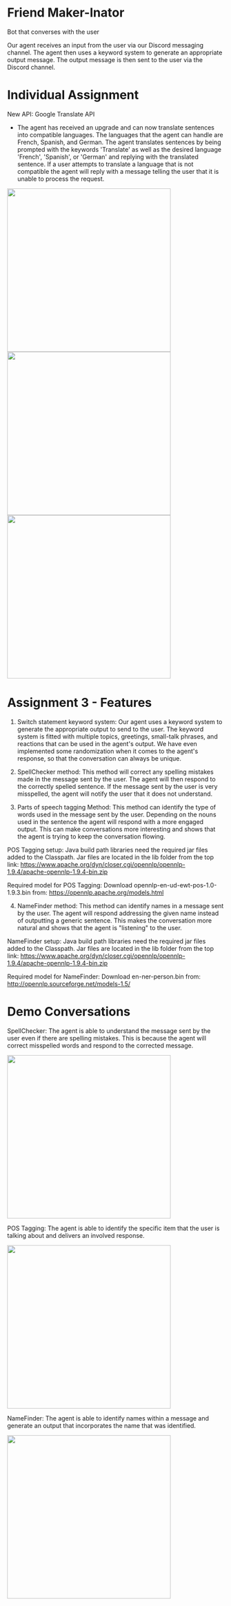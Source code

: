 # Friend Maker-Inator
Bot that converses with the user

Our agent receives an input from the user via our Discord messaging channel. The agent then uses a keyword system to generate an appropriate output message. The output message is then sent to the user via the Discord channel.

# Individual Assignment
New API: Google Translate API
- The agent has received an upgrade and can now translate sentences into compatible languages. The languages that the agent can handle are French, Spanish, and German. The agent translates sentences by being prompted with the keywords 'Translate' as well as the desired language 'French', 'Spanish', or 'German' and replying with the translated sentence. If a user attempts to translate a language that is not compatible the agent will reply with a message telling the user that it is unable to process the request.

<img width="379" src="https://user-images.githubusercontent.com/99511208/162842349-4b332819-3aa9-4934-bccc-95e593616f3f.png">

<img width="379" src="https://user-images.githubusercontent.com/99511208/162842407-3f34f0b4-d501-4a6a-9ce4-6aeeed4d3f52.png">

<img width="379" src="https://user-images.githubusercontent.com/99511208/162842446-3f5e0f18-6ead-40b0-8d1b-aa623abf1780.png">


# Assignment 3 - Features
1. Switch statement keyword system: Our agent uses a keyword system to generate the appropriate output to send to the user. The keyword system is fitted with multiple topics, greetings, small-talk phrases, and reactions that can be used in the agent's output. We have even implemented some randomization when it comes to the agent's response, so that the conversation can always be unique.

2. SpellChecker method: This method will correct any spelling mistakes made in the message sent by the user. The agent will then respond to the correctly spelled sentence. If the message sent by the user is very misspelled, the agent will notify the user that it does not understand.

3. Parts of speech tagging Method: This method can identify the type of words used in the message sent by the user. Depending on the nouns used in the sentence the agent will respond with a more engaged output. This can make conversations more interesting and shows that the agent is trying to keep the conversation flowing.

POS Tagging setup: Java build path libraries need the required jar files added to the Classpath. Jar files are located in the lib folder from the top link: https://www.apache.org/dyn/closer.cgi/opennlp/opennlp-1.9.4/apache-opennlp-1.9.4-bin.zip

Required model for POS Tagging: Download opennlp-en-ud-ewt-pos-1.0-1.9.3.bin from: https://opennlp.apache.org/models.html

4. NameFinder method: This method can identify names in a message sent by the user. The agent will respond addressing the given name instead of outputting a generic sentence. This makes the conversation more natural and shows that the agent is "listening" to the user.

NameFinder setup: Java build path libraries need the required jar files added to the Classpath. Jar files are located in the lib folder from the top link: https://www.apache.org/dyn/closer.cgi/opennlp/opennlp-1.9.4/apache-opennlp-1.9.4-bin.zip

Required model for NameFinder: Download en-ner-person.bin from: http://opennlp.sourceforge.net/models-1.5/
    
# Demo Conversations
SpellChecker: The agent is able to understand the message sent by the user even if there are spelling mistakes. This is because the agent will correct misspelled words and respond to the corrected message.

<img width="379" src="https://user-images.githubusercontent.com/99511208/158907737-041d5b43-4343-4702-9971-794c2746d81e.png">

POS Tagging: The agent is able to identify the specific item that the user is talking about and delivers an involved response.

<img width="379" src="https://user-images.githubusercontent.com/99511208/158702513-d25860e9-c6ce-43cc-9182-b5afecd0345b.png">

NameFinder: The agent is able to identify names within a message and generate an output that incorporates the name that was identified.

<img width = "379" src="https://user-images.githubusercontent.com/99511208/158907144-532fd37c-f032-4f58-9654-a0eb9511e57c.png">

